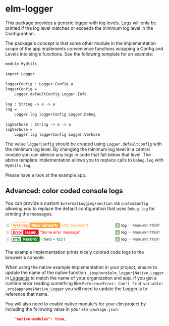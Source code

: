 # elm-logger

This package provides a generic logger with log levels. Logs will only be
printed if the log level matches or exceeds the minimum log level in the
Configuration.

The package's concept is that some other module in the implementation scope of
the app implements convenience functions wrapping a Config and Levels into
single functions. See the following template for an example:

    module MyUtils

    import Logger

    loggerConfig : Logger.Config a
    loggerConfig =
        Logger.defaultConfig Logger.Info

    log : String -> a -> a
    log =
        Logger.log loggerConfig Logger.Debug

    logVerbose : String -> a -> a
    logVerbose =
        Logger.log loggerConfig Logger.Verbose


The value `loggerConfig` should be created using `Logger.defaultConfig` with the
minimum log level. By changing the minimum log level in a central module you can
silence any logs in code that fall below that level. The above template
implementation allows you to replace calls to `Debug.log` with `MyUtils.log`.

Please have a look at the example app.

## Advanced: color coded console logs

You can provide a custom `ExternalLoggingFunction` via `customConfig` allowing
you to replace the default configuration that uses `Debug.log` for printing the
messages.

![Screenshot of a console log using elm-logger](https://github.com/iosphere/elm-logger/raw/1.0.1/console.png)

The example implementation prints nicely colored code logs to the browser's
console.

When using the native example implementation in your project, ensure to update
the name of the native function `_iosphere$elm_logger$Native_Logger`
in [Logger.js](src/example/Native/Logger.js) to match the name of your
organization and app. If you get a runtime error reading something like
`ReferenceError: Can't find variable: _org$appname$Native_Logger`
you will need to update the Logger.js to reference that name.

You will also need to enable native module's for your elm project by including
the following value in your `elm-package.json`:

```json
    "native-modules": true,
```
